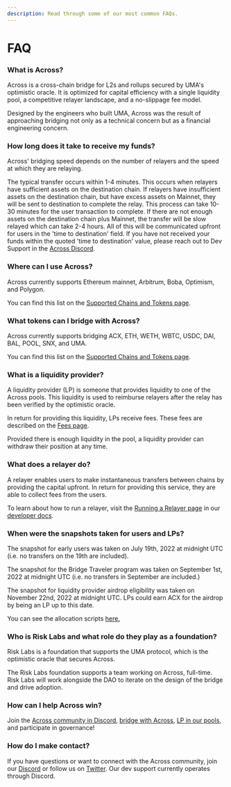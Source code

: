 ```yaml
---
description: Read through some of our most common FAQs.
---
```


# FAQ

### What is Across?

Across is a cross-chain bridge for L2s and rollups secured by UMA's optimistic oracle. It is optimized for capital efficiency with a single liquidity pool, a competitive relayer landscape, and a no-slippage fee model.

Designed by the engineers who built UMA, Across was the result of approaching bridging not only as a technical concern but as a financial engineering concern.

### How long does it take to receive my funds?

Across' bridging speed depends on the number of relayers and the speed at which they are relaying.

The typical transfer occurs within 1-4 minutes. This occurs when relayers have sufficient assets on the destination chain.  If relayers have insufficient assets on the destination chain, but have excess assets on Mainnet, they will be sent to destination to complete the relay.  This process can take 10-30 minutes for the user transaction to complete.  If there are not enough assets on the destination chain plus Mainnet, the transfer will be slow relayed which can take 2-4 hours.  All of this will be communicated upfront for users in the 'time to destination' field.  If you have not received your funds within the quoted 'time to destination' value, please reach out to Dev Support in the [Across Discord](http://discord.across.to/).&#x20;

### Where can I use Across?

Across currently supports Ethereum mainnet, Arbitrum, Boba, Optimism, and Polygon.

You can find this list on the [Supported Chains and Tokens page](https://docs.across.to/how-across-works/supported-chains-and-tokens).

### What tokens can I bridge with Across?

Across currently supports bridging ACX, ETH, WETH, WBTC, USDC, DAI, BAL, POOL, SNX, and UMA.

You can find this list on the [Supported Chains and Tokens page](https://docs.across.to/how-across-works/supported-chains-and-tokens).

### What is a liquidity provider?

A liquidity provider (LP) is someone that provides liquidity to one of the Across pools. This liquidity is used to reimburse relayers after the relay has been verified by the optimistic oracle.&#x20;

In return for providing this liquidity, LPs receive fees. These fees are described on the [Fees page](https://docs.across.to/reference/fees-in-the-system).

Provided there is enough liquidity in the pool, a liquidity provider can withdraw their position at any time.

### What does a relayer do?

A relayer enables users to make instantaneous transfers between chains by providing the capital upfront. In return for providing this service, they are able to collect fees from the users.

To learn about how to run a relayer, visit the [Running a Relayer page](https://docs.across.to/v/developer-docs/developers/running-a-relayer) in our [developer docs](https://docs.across.to/v/developer-docs).&#x20;

### **When were the snapshots taken for users and LPs?**

The snapshot for early users was taken on July 19th, 2022 at midnight UTC (i.e. no transfers on the 19th are included).

The snapshot for the Bridge Traveler program was taken on September 1st, 2022 at midnight UTC (i.e. no transfers in September are included.)

The snapshot for liquidity provider airdrop eligibility was taken on November 22nd, 2022 at midnight UTC. LPs could earn ACX for the airdrop by being an LP up to this date.&#x20;

You can see the allocation scripts [here.](https://github.com/across-protocol/acx-drop)

### **Who is Risk Labs and what role do they play as a foundation?**

Risk Labs is a foundation that supports the UMA protocol, which is the optimistic oracle that secures Across.

The Risk Labs foundation supports a team working on Across, full-time. Risk Labs will work alongside the DAO to iterate on the design of the bridge and drive adoption.

### **How can I help Across win?**

Join the [Across community in Discord](https://discord.across.to), [bridge with Across](https://across.to/), [LP in our pools](https://across.to/pool), and participate in governance!

### How do I make contact?

If you have questions or want to connect with the Across community, join our [Discord](https://discord.across.to) or follow us on [Twitter](https://twitter.com/AcrossProtocol). Our dev support currently operates through Discord.&#x20;
